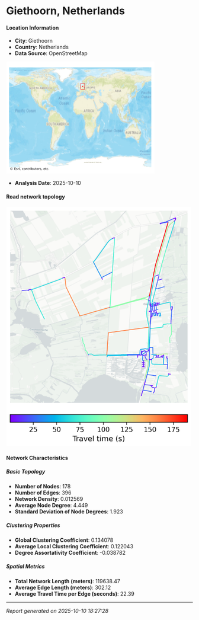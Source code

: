# Giethoorn, Netherlands

#### Location Information

- **City**: Giethoorn
- **Country**: Netherlands
- **Data Source**: OpenStreetMap
<img src="Giethoorn_location.png" alt="Giethoorn Location Map" width="400" />

- **Analysis Date**: 2025-10-10

#### Road network topology

<img src="Giethoorn_network_map.png" alt="Giethoorn Road Network Map" width="500"/>

#### Network Characteristics

##### Basic Topology

- **Number of Nodes**: 178
- **Number of Edges**: 396
- **Network Density**: 0.012569
- **Average Node Degree**: 4.449
- **Standard Deviation of Node Degrees**: 1.923

##### Clustering Properties

- **Global Clustering Coefficient**: 0.134078
- **Average Local Clustering Coefficient**: 0.122043
- **Degree Assortativity Coefficient**: -0.038782

##### Spatial Metrics

- **Total Network Length (meters)**: 119638.47
- **Average Edge Length (meters)**: 302.12
- **Average Travel Time per Edge (seconds)**: 22.39

---
*Report generated on 2025-10-10 18:27:28*
